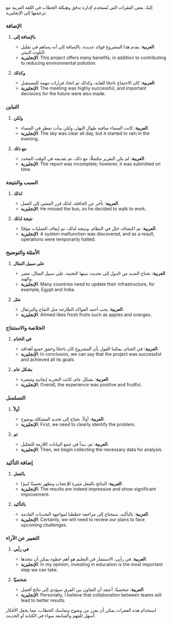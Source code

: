 إليك بعض الفقرات التي تُستخدم لإدارة تدفق وهيكلة الخطاب في اللغة العربية مع ترجمتها إلى الإنجليزية:

### **الإضافة**

1. **بالإضافة إلى**
    - **العربية**: يقدم هذا المشروع فوائد عديدة، بالإضافة إلى أنه يساهم في تقليل التلوث البيئي.
    - **الإنجليزية**: This project offers many benefits, in addition to contributing to reducing environmental pollution.

2. **وكذلك**
    - **العربية**: كان الاجتماع ناجحًا للغاية، وكذلك تم اتخاذ قرارات مهمة للمستقبل.
    - **الإنجليزية**: The meeting was highly successful, and important decisions for the future were also made.

### **التباين**

1. **ولكن**
    - **العربية**: كانت السماء صافية طوال النهار، ولكن بدأت تمطر في المساء.
    - **الإنجليزية**: The sky was clear all day, but it started to rain in the evening.

2. **مع ذلك**
    - **العربية**: لم يكن التقرير مكتملًا، مع ذلك، تم تقديمه في الوقت المحدد.
    - **الإنجليزية**: The report was incomplete; however, it was submitted on time.

### **السبب والنتيجة**

1. **لذلك**
    - **العربية**: تأخر عن الحافلة، لذلك قرر المشي إلى العمل.
    - **الإنجليزية**: He missed the bus, so he decided to walk to work.

2. **نتيجة لذلك**
    - **العربية**: تم اكتشاف خلل في النظام، ونتيجة لذلك، تم إيقاف العمليات مؤقتًا.
    - **الإنجليزية**: A system malfunction was discovered, and as a result, operations were temporarily halted.

### **الأمثلة والتوضيح**

1. **على سبيل المثال**
    - **العربية**: تحتاج العديد من الدول إلى تحديث بنيتها التحتية، على سبيل المثال، مصر والهند.
    - **الإنجليزية**: Many countries need to update their infrastructure, for example, Egypt and India.

2. **مثل**
    - **العربية**: يحب أحمد الفواكه الطازجة مثل التفاح والبرتقال.
    - **الإنجليزية**: Ahmed likes fresh fruits such as apples and oranges.

### **الخلاصة والاستنتاج**

1. **في الختام**
    - **العربية**: في الختام، يمكننا القول بأن المشروع كان ناجحًا وحقق جميع أهدافه.
    - **الإنجليزية**: In conclusion, we can say that the project was successful and achieved all its goals.

2. **بشكل عام**
    - **العربية**: بشكل عام، كانت التجربة إيجابية ومثمرة.
    - **الإنجليزية**: Overall, the experience was positive and fruitful.

### **التسلسل**

1. **أولاً**
    - **العربية**: أولاً، نحتاج إلى تحديد المشكلة بوضوح.
    - **الإنجليزية**: First, we need to clearly identify the problem.

2. **ثم**
    - **العربية**: ثم، نبدأ في جمع البيانات اللازمة للتحليل.
    - **الإنجليزية**: Then, we begin collecting the necessary data for analysis.

### **إضافة التأكيد**

1. **بالفعل**
    - **العربية**: النتائج بالفعل مثيرة للإعجاب وتظهر تحسنًا كبيرًا.
    - **الإنجليزية**: The results are indeed impressive and show significant improvement.

2. **بالتأكيد**
    - **العربية**: بالتأكيد، سنحتاج إلى مراجعة خططنا لمواجهة التحديات القادمة.
    - **الإنجليزية**: Certainly, we will need to review our plans to face upcoming challenges.

### **التعبير عن الآراء**

1. **في رأيي**
    - **العربية**: في رأيي، الاستثمار في التعليم هو أهم خطوة يمكن أن نتخذها.
    - **الإنجليزية**: In my opinion, investing in education is the most important step we can take.

2. **شخصيًا**
    - **العربية**: شخصيًا، أعتقد أن التعاون بين الفرق سيؤدي إلى نتائج أفضل.
    - **الإنجليزية**: Personally, I believe that collaboration between teams will lead to better results.

استخدام هذه الفقرات يمكن أن يعزز من وضوح وتماسك الخطاب، مما يجعل الأفكار أسهل للفهم والمتابعة سواء في الكتابة أو الحديث.
